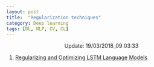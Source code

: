 ```yaml
---
layout: post
title:  "Regularization techniques"
category: Deep learning
tags: [DL, NLP, CV, CL]
---
```






<center> Update: 19/03/2018_09:03:33</center>

  	
1. [ Regularizing and Optimizing LSTM Language Models](https://rawgit.com/elbayadm/PaperNotes/master/notes/regularization/2017-Regularizing-and-Optimizing-LSTM-Language-Models.html)
